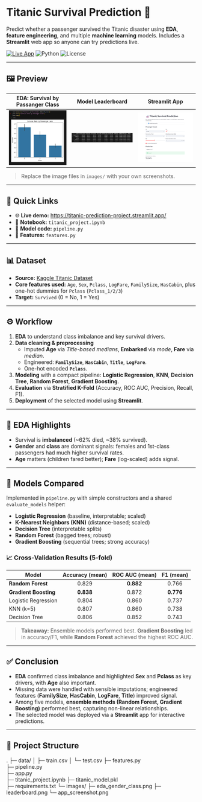 # Titanic Survival Prediction 🚢

Predict whether a passenger survived the Titanic disaster using **EDA**, **feature engineering**, and multiple **machine learning** models. Includes a **Streamlit** web app so anyone can try predictions live.

<p align="left">
  <a href="https://titanic-prediction-project.streamlit.app/"><img alt="Live App" src="https://img.shields.io/badge/Live%20Demo-Streamlit-FF4B4B?logo=streamlit&logoColor=white"></a>
  <img alt="Python" src="https://img.shields.io/badge/Python-3.10%20|%203.11-blue">
  <img alt="License" src="https://img.shields.io/badge/License-MIT-green">
</p>

---

## 🖼️ Preview

| EDA: Survival by Passanger Class | Model Leaderboard | Streamlit App |
|---|---|---|
| <img src="images/eda_class.png" alt="EDA gender x class" width="260"/> | <img src="images/leaderboard.png" alt="Leaderboard" width="260"/> | <img src="images/app_screenshot.png" alt="App screenshot" width="260"/> |

> Replace the image files in `images/` with your own screenshots.

---

## 🔗 Quick Links

- 🌐 **Live demo:** https://titanic-prediction-project.streamlit.app/  
- 📓 **Notebook:** `titanic_project.ipynb`  
- 🧠 **Model code:** `pipeline.py`  
- 🧩 **Features:** `features.py`

---

## 📊 Dataset

- **Source:** [Kaggle Titanic Dataset](https://www.kaggle.com/c/titanic)  
- **Core features used:** `Age`, `Sex`, `Pclass`, `LogFare`, `FamilySize`, `HasCabin`, plus one-hot dummies for `Pclass` (`Pclass_1/2/3`)  
- **Target:** `Survived` (0 = No, 1 = Yes)

---

## ⚙️ Workflow

1. **EDA** to understand class imbalance and key survival drivers.  
2. **Data cleaning & preprocessing**  
   - Imputed **Age** via *Title-based medians*, **Embarked** via *mode*, **Fare** via *median*.  
   - Engineered: **`FamilySize`**, **`HasCabin`**, **`Title`**, **`LogFare`**.  
   - One-hot encoded **`Pclass`**.  
3. **Modeling** with a compact pipeline: **Logistic Regression**, **KNN**, **Decision Tree**, **Random Forest**, **Gradient Boosting**.  
4. **Evaluation** via **Stratified K-Fold** (Accuracy, ROC AUC, Precision, Recall, F1).  
5. **Deployment** of the selected model using **Streamlit**.

---

## 🔎 EDA Highlights

- Survival is **imbalanced** (~62% died, ~38% survived).  
- **Gender** and **class** are dominant signals: females and 1st-class passengers had much higher survival rates.  
- **Age** matters (children fared better); **Fare** (log-scaled) adds signal.

---

## 🤖 Models Compared

Implemented in `pipeline.py` with simple constructors and a shared `evaluate_models` helper:

- **Logistic Regression** (baseline, interpretable; scaled)  
- **K-Nearest Neighbors (KNN)** (distance-based; scaled)  
- **Decision Tree** (interpretable splits)  
- **Random Forest** (bagged trees; robust)  
- **Gradient Boosting** (sequential trees; strong accuracy)

### 📈 Cross-Validation Results (5-fold)

| Model               | Accuracy (mean) | ROC AUC (mean) | F1 (mean) |
|---------------------|:---------------:|:--------------:|:---------:|
| **Random Forest**   | 0.829           | **0.882**      | 0.766     |
| **Gradient Boosting** | **0.838**     | 0.872          | **0.776** |
| Logistic Regression | 0.804           | 0.860          | 0.737     |
| KNN (k=5)           | 0.807           | 0.860          | 0.738     |
| Decision Tree       | 0.806           | 0.852          | 0.743     |

> **Takeaway:** Ensemble models performed best. **Gradient Boosting** led in accuracy/F1, while **Random Forest** achieved the highest ROC AUC.

---

## ✅ Conclusion

- **EDA** confirmed class imbalance and highlighted **Sex** and **Pclass** as key drivers, with **Age** also important.  
- Missing data were handled with sensible imputations; engineered features (**FamilySize**, **HasCabin**, **LogFare**, **Title**) improved signal.  
- Among five models, **ensemble methods (Random Forest, Gradient Boosting)** performed best, capturing non-linear relationships.  
- The selected model was deployed via a **Streamlit** app for interactive predictions.

---

## 🧩 Project Structure

.
├─ data/
│  ├─ train.csv
│  └─ test.csv
├─ features.py          
├─ pipeline.py         
├─ app.py               
├─ titanic_project.ipynb
├─ titanic_model.pkl   
├─ requirements.txt
└─ images/
   ├─ eda_gender_class.png
   ├─ leaderboard.png
   └─ app_screenshot.png
